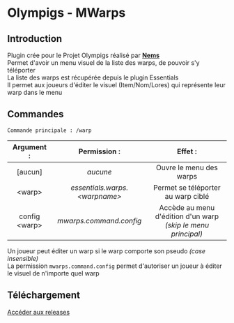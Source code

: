# Olympigs - MWarps
## Introduction
Plugin crée pour le Projet Olympigs réalisé par [**Nems**](https://twitter.com/Nems_Mt)  
Permet d'avoir un menu visuel de la liste des warps, de pouvoir s'y téléporter  
La liste des warps est récupérée depuis le plugin Essentials  
Il permet aux joueurs d'éditer le visuel (Item/Nom/Lores) qui représente leur warp dans le menu

## Commandes
`Commande principale : /warp`

| **Argument :**  |        **Permission :**         |                          **Effet :**                          |
| :-------------: | :-----------------------------: | :-----------------------------------------------------------: |
|     [aucun]     |            *aucune*             |                    Ouvre le menu des warps                    |
|    \<warp\>     | *essentials.warps.\<warpname\>* |              Permet se téléporter au warp ciblé               |
| config \<warp\> |     *mwarps.command.config*     | Accède au menu d'édition d'un warp *(skip le menu principal)* |

Un joueur peut éditer un warp si le warp comporte son pseudo *(case insensible)*  
La permission `mwarps.command.config` permet d'autoriser un joueur à éditer le visuel de n'importe quel warp

## Téléchargement
[Accéder aux releases](https://github.com/Manerr/Olympigs-MWarps/releases)
